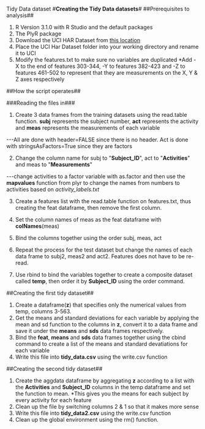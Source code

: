 Tidy Data dataset
#**Creating the Tidy Data datasets**#
##Prerequisites to analysis##
1. R Version 3.1.0 with R Studio and the default packages
2. The PlyR package
3. Download the UCI HAR Dataset from [this location](https://d396qusza40orc.cloudfront.net/getdata%2Fprojectfiles%2FUCI%20HAR%20Dataset.zip)
4. Place the UCI Har Dataset folder into your working directory and rename it to UCI
5. Modify the features.txt to make sure no variables are duplicated
        *Add -X to the end of features 303-344, -Y to features 382-423 and -Z to features 461-502 to represent that they are measurements on the X, Y & Z axes respectively

##How the script operates##

###Reading the files in###
1. Create 3 data frames from the training datasets using the read.table function. **subj** represents the subject number, **act** represents the activity and **meas** represents the measurements of each variable  

---All are done with header=FALSE since there is no header. Act is done with stringsAsFactors=True since they are factors

2. Change the column name for subj to "**Subject_ID**", act to "**Activities**" and meas to "**Measurements**"

---change activities to a factor variable with as.factor and then use the **mapvalues** function from plyr to change the names from numbers to activities based on _activity_labels.txt_

3. Create a features list with the read.table function on features.txt, thus creating the feat dataframe, then remove the first column.

4. Set the column names of meas as the feat dataframe with **colNames**(meas)
5. Bind the columns together using the order subj, meas, act

6. Repeat the process for the test dataset but change the names of each data frame to subj2, meas2 and act2. Features does not have to be re-read.

7. Use rbind to bind the variables together to create a composite dataset called **temp**, then order it by **Subject_ID** using the order command.

##Creating the first tidy dataset##
1. Create a dataframe(**z**) that specifies only the numerical values from temp, columns 3-563.
2. Get the means and standard deviations for each variable by applying the mean and sd function to the columns in **z**, convert it to a data frame and save it under the **means** and **sds** data frames respectively.
3. Bind the **feat**, **means** and **sds** data frames together using the cbind command to create a list of the means and standard devatiations for each variable
4. Write this file into **tidy_data.csv** using the write.csv function

##Creating the second tidy dataset##
1. Create the aggdata dataframe by aggregating **z** according to a list with the **Activities** and **Subject_ID** columns in the temp dataframe and set the function to mean.
    *This gives you the means for each subject by every activity for each feature
2. Clean up the file by switching columns 2 & 1 so that it makes more sense
3. Write this file into **tidy_data2.csv** using the write.csv function
4. Clean up the global environment using the rm() function.